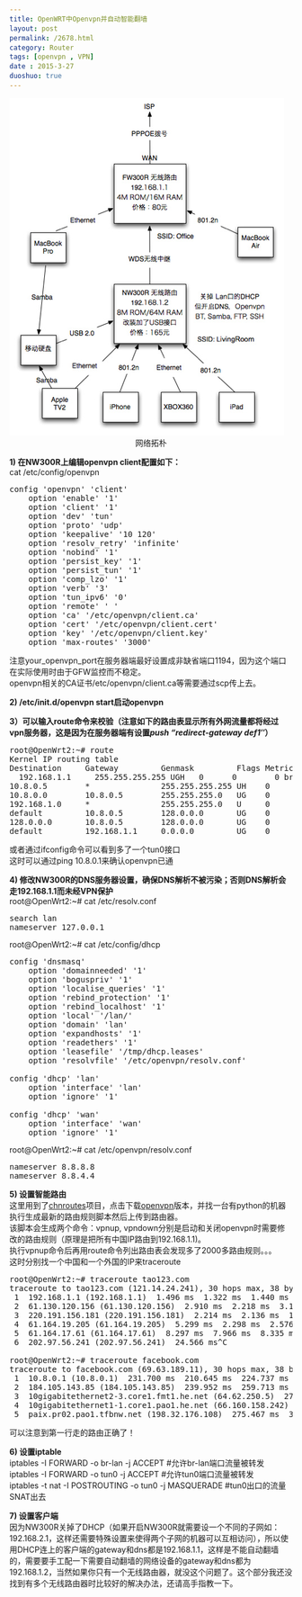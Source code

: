 ```yaml
---
title: OpenWRT中Openvpn并自动智能翻墙
layout: post
permalink: /2678.html
category: Router
tags: [openvpn , VPN]
date : 2015-3-27
duoshuo: true
---
```

<img class=" aligncenter" src="/wp-content/uploads/sinapicv2-backup/2678-ww3-large-005V4vEUjw1eqkl7r5s1nj30dl0gomz1.jpg" alt="OpenWRT中Openvpn并自动智能翻墙" />

<div align="center">
  网络拓朴
</div>

**1) 在NW300R上编辑openvpn client配置如下：**  
cat /etc/config/openvpn

<pre class="brush: c; ruler: true; first-line: 0; highlight: [] ; auto-links: true ; collapse: true ; gutter: true; ">
config 'openvpn' 'client'
	option 'enable' '1'
	option 'client' '1'
	option 'dev' 'tun'
	option 'proto' 'udp'
	option 'keepalive' '10 120'
	option 'resolv_retry' 'infinite'
	option 'nobind' '1'
	option 'persist_key' '1'
	option 'persist_tun' '1'
	option 'comp_lzo' '1'
	option 'verb' '3'
	option 'tun_ipv6' '0'
	option 'remote' ' '
	option 'ca' '/etc/openvpn/client.ca'
	option 'cert' '/etc/openvpn/client.cert'
	option 'key' '/etc/openvpn/client.key'
	option 'max-routes' '3000'
</pre>

注意your\_openvpn\_port在服务器端最好设置成非缺省端口1194，因为这个端口在实际使用时由于GFW监控而不稳定。  
openvpn相关的CA证书/etc/openvpn/client.ca等需要通过scp传上去。

**2) /etc/init.d/openvpn start启动openvpn**

**3）可以输入route命令来校验（注意如下的路由表显示所有外网流量都将经过vpn服务器，这是因为在服务器端有设置*push “redirect-gateway def1″*）**

<pre class="brush: c; ruler: true; first-line: 0; highlight: [] ; auto-links: true ; collapse: true ; gutter: true; ">
root@OpenWrt2:~# route
Kernel IP routing table
Destination     Gateway         Genmask         Flags Metric Ref    Use Iface
  192.168.1.1     255.255.255.255 UGH   0      0        0 br-lan
10.8.0.5        *               255.255.255.255 UH    0      0        0 tun0
10.8.0.0        10.8.0.5        255.255.255.0   UG    0      0        0 tun0
192.168.1.0     *               255.255.255.0   U     0      0        0 br-lan
default         10.8.0.5        128.0.0.0       UG    0      0        0 tun0
128.0.0.0       10.8.0.5        128.0.0.0       UG    0      0        0 tun0
default         192.168.1.1     0.0.0.0         UG    0      0        0 br-lan
</pre>

或者通过ifconfig命令可以看到多了一个tun0接口  
这时可以通过ping 10.8.0.1来确认openvpn已通

**4) 修改NW300R的DNS服务器设置，确保DNS解析不被污染；否则DNS解析会走192.168.1.1而未经VPN保护**  
root@OpenWrt2:~# cat /etc/resolv.conf

<pre class="brush: c; ruler: true; first-line: 0; highlight: [] ; auto-links: true ; collapse: true ; gutter: true; ">
search lan
nameserver 127.0.0.1
</pre>

root@OpenWrt2:~# cat /etc/config/dhcp

<pre class="brush: c; ruler: true; first-line: 0; highlight: [] ; auto-links: true ; collapse: true ; gutter: true; ">
config 'dnsmasq'
	option 'domainneeded' '1'
	option 'boguspriv' '1'
	option 'localise_queries' '1'
	option 'rebind_protection' '1'
	option 'rebind_localhost' '1'
	option 'local' '/lan/'
	option 'domain' 'lan'
	option 'expandhosts' '1'
	option 'readethers' '1'
	option 'leasefile' '/tmp/dhcp.leases'
	option 'resolvfile' '/etc/openvpn/resolv.conf'

config 'dhcp' 'lan'
	option 'interface' 'lan'
	option 'ignore' '1'

config 'dhcp' 'wan'
	option 'interface' 'wan'
	option 'ignore' '1'
</pre>

root@OpenWrt2:~# cat /etc/openvpn/resolv.conf

<pre class="brush: c; ruler: true; first-line: 0; highlight: [] ; auto-links: true ; collapse: true ; gutter: true; ">
nameserver 8.8.8.8
nameserver 8.8.4.4
</pre>

**5) 设置智能路由**  
这里用到了[chnroutes][1]项目，点击下载[openvpn][2]版本，并找一台有python的机器执行生成最新的路由规则脚本然后上传到路由器。  
该脚本会生成两个命令：vpnup, vpndown分别是启动和关闭openvpn时需要修改的路由规则（原理是把所有中国IP路由到192.168.1.1)。  
执行vpnup命令后再用route命令列出路由表会发现多了2000多路由规则。。。  
这时分别找一个中国和一个外国的IP来traceroute

<pre class="brush: c; ruler: true; first-line: 0; highlight: [] ; auto-links: true ; collapse: true ; gutter: true; ">
root@OpenWrt2:~# traceroute tao123.com
traceroute to tao123.com (121.14.24.241), 30 hops max, 38 byte packets
 1  192.168.1.1 (192.168.1.1)  1.496 ms  1.322 ms  1.440 ms
 2  61.130.120.156 (61.130.120.156)  2.910 ms  2.218 ms  3.183 ms
 3  220.191.156.181 (220.191.156.181)  2.214 ms  2.136 ms  13.653 ms
 4  61.164.19.205 (61.164.19.205)  5.299 ms  2.298 ms  2.576 ms
 5  61.164.17.61 (61.164.17.61)  8.297 ms  7.966 ms  8.335 ms
 6  202.97.56.241 (202.97.56.241)  24.566 ms^C

root@OpenWrt2:~# traceroute facebook.com
traceroute to facebook.com (69.63.189.11), 30 hops max, 38 byte packets
 1  10.8.0.1 (10.8.0.1)  231.700 ms  210.645 ms  224.737 ms
 2  184.105.143.85 (184.105.143.85)  239.952 ms  259.713 ms  266.340 ms
 3  10gigabitethernet2-3.core1.fmt1.he.net (64.62.250.5)  273.158 ms  285.133 ms  285.376 ms
 4  10gigabitethernet1-1.core1.pao1.he.net (66.160.158.242)  284.708 ms  277.205 ms  277.986 ms
 5  paix.pr02.pao1.tfbnw.net (198.32.176.108)  275.467 ms  321.888 ms^C
</pre>

可以注意到第一行走的路由正确了！

**6) 设置iptable**  
    iptables -I FORWARD -o br-lan -j ACCEPT #允许br-lan端口流量被转发  
    iptables -I FORWARD -o tun0 -j ACCEPT #允许tun0端口流量被转发  
    iptables -t nat -I POSTROUTING -o tun0 -j MASQUERADE #tun0出口的流量SNAT出去

**7) 设置客户端**  
因为NW300R关掉了DHCP（如果开启NW300R就需要设一个不同的子网如：192.168.2.1，这样还需要特殊设置来使得两个子网的机器可以互相访问），所以使用DHCP连上的客户端的gateway和dns都是192.168.1.1，这样是不能自动翻墙的，需要要手工配一下需要自动翻墙的网络设备的gateway和dns都为192.168.1.2，当然如果你只有一个无线路由器，就没这个问题了。这个部分我还没找到有多个无线路由器时比较好的解决办法，还请高手指教一下。


 [1]: http://code.google.com/p/chnroutes/
 [2]: http://code.google.com/p/chnroutes/downloads/detail?name=chnroutes_openvpn_v2.1&can=2&q=


